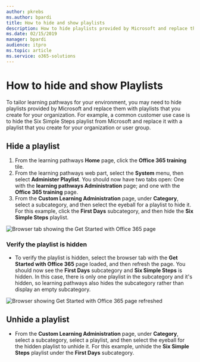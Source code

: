 ```yaml
---
author: pkrebs
ms.author: bpardi
title: How to hide and show playlists
description: How to hide playlists provided by Microsoft and replace them with playlists that you create for your organization.
ms.date: 02/15/2019
manager: bpardi
audience: itpro
ms.topic: article
ms.service: o365-solutions
---
```


# How to hide and show Playlists

To tailor learning pathways for your environment, you may need to hide playlists provided by Microsoft and replace them with playlists that you create for your organization. For example, a common customer use case is to hide the Six Simple Steps playlist from Microsoft and replace it with a playlist that you create for your organization or user group. 

## Hide a playlist

1. From the learning pathways **Home** page, click the **Office 365 training** tile.
2. From the learning pathways web part, select the **System** menu, then select **Administer Playlist**. You should now have two tabs open: One with the **learning pathways Administration** page; and one with the **Office 365 training** page. 
3. From the **Custom Learning Administration** page, under **Category**, select a subcategory, and then select the eyeball for a playlist to hide it. For this example, click the **First Days** subcategory, and then hide the **Six Simple Steps** playlist.  

![Browser tab showing the Get Started with Office 365 page](cg-hideplaylist.png)

### Verify the playlist is hidden
- To verify the playlist is hidden, select the browser tab with the **Get Started with Office 365** page loaded, and then refresh the page. You should now see the **First Days** subcategory and **Six Simple Steps** is hidden. In this case, there is only one playlist in the subcategory and it's hidden, so learning pathways also hides the subcategory rather than display an empty subcategory. 

![Browser showing Get Started with Office 365 page refreshed](cg-hideplaylistrefresh.png)

## Unhide a playlist

- From the **Custom Learning Administration** page, under **Category**, select a subcategory, select a playlist, and then select the eyeball for the hidden playlist to unhide it. For this example, unhide the **Six Simple Steps** playlist under the **First Days** subcategory.  

